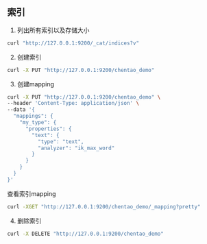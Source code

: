 ## 索引

1. 列出所有索引以及存储大小
```bash
curl "http://127.0.0.1:9200/_cat/indices?v"
```
2. 创建索引
```bash
curl -X PUT "http://127.0.0.1:9200/chentao_demo"
```

3. 创建mapping
```bash
curl -X PUT "http://127.0.0.1:9200/chentao_demo" \
--header 'Content-Type: application/json' \
--data '{
  "mappings": {
    "my_type": {
      "properties": {
        "text": {
          "type": "text",
          "analyzer": "ik_max_word"
        }
      }
    }
  }
}'

```

查看索引mapping
```bash
curl -XGET "http://127.0.0.1:9200/chentao_demo/_mapping?pretty" 
```

4. 删除索引
```bash
curl -X DELETE "http://127.0.0.1:9200/chentao_demo"
```